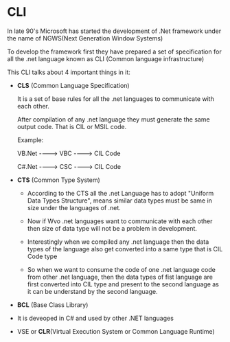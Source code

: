 # CLI

In late 90's Microsoft has started the development of .Net framework under the name 
of NGWS(Next Generation Window Systems) 

To develop the framework first they have prepared a set of specification for all the .net 
language known as CLI (Common language infrastructure) 

This CLI talks about 4 important things in it: 

* **CLS** (Common Language Specification) 

  It is a set of base rules for all the .net languages to communicate with each other. 

  After compilation of any .net language they must generate the same output code. That 
  is CIL or MSIL code.

  Example: 
  
  VB.Net ----> VBC ----> CIL Code
  
  C#.Net ----> CSC ----> CIL Code

* **CTS** (Common Type System)

  * According to the CTS all the .net Language has to adopt "Uniform Data Types 
Structure", means similar data types must be same in size under the languages of .net. 

  * Now if Wvo .net languages want to communicate with each other then size of data type 
will not be a problem in development. 

  * Interestingly when we compiled any .net language then the data types of the language 
also get converted into a same type that is CIL Code type 

  * So when we want to consume the code of one .net language code from other .net 
language, then the data types of fist language are first converted into CIL type and 
present to the second language as it can be understand by the second language. 

* **BCL** (Base Class Library) 
* 
  It is deveoped in C# and used by other .NET languages
  
* VSE or **CLR**(VirtuaI Execution System or Common Language Runtime)
